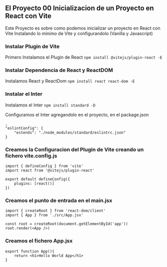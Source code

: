 ## El Proyecto 00 Inicializacion de un Proyecto en React con Vite

Este Proyecto es sobre como podemos inicializar un proyecto en React con Vite
Instalando lo minimo de Vite y configurandolo
(Vanilla y Javascript)

### Instalar Plugin de Vite 
Primero Instalamos el Plugin de React
`npm install @vitejs/plugin-react -E`

### Instalar Dependencia de React y ReactDOM
Instalamos React y ReactDom
`npm install react react-dom -E`

### Instalar el Inter
Instalamos el Inter
`npm install standard -D`

Configuramos el Inter agregandolo en el proyecto, en el package.json

    ,
    "eslintConfig": {
        "estends": "./node_modules/standard/eslintrc.json"
    }

### Creamos la Configuracion del Plugin de Vite creando un fichero vite.config.js
    import { defineConfig } from 'vite'
    import react from '@vitejs/plugin-react'

    export default defineConfig({
        plugins: [react()]
    })

### Creamos el punto de entrada en el main.jsx
    import { createRoot } from 'react-dom/client'
    import { App } from './src/App.jsx'

    const root = createRoot(document.getElementById('app'))
    root.render(<App />)

### Creamos el fichero App.jsx
    export function App(){
    	return <h1>Hello World App</h1>
    }

